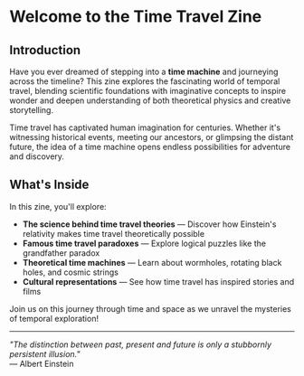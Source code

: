 # Welcome to the Time Travel Zine

## Introduction

Have you ever dreamed of stepping into a **time machine** and journeying across the timeline? This zine explores the fascinating world of temporal travel, blending scientific foundations with imaginative concepts to inspire wonder and deepen understanding of both theoretical physics and creative storytelling.

Time travel has captivated human imagination for centuries. Whether it's witnessing historical events, meeting our ancestors, or glimpsing the distant future, the idea of a time machine opens endless possibilities for adventure and discovery.

## What's Inside

In this zine, you'll explore:

* **The science behind time travel theories** — Discover how Einstein's relativity makes time travel theoretically possible
* **Famous time travel paradoxes** — Explore logical puzzles like the grandfather paradox
* **Theoretical time machines** — Learn about wormholes, rotating black holes, and cosmic strings
* **Cultural representations** — See how time travel has inspired stories and films

Join us on this journey through time and space as we unravel the mysteries of temporal exploration!

---

*"The distinction between past, present and future is only a stubbornly persistent illusion."*  
— Albert Einstein

